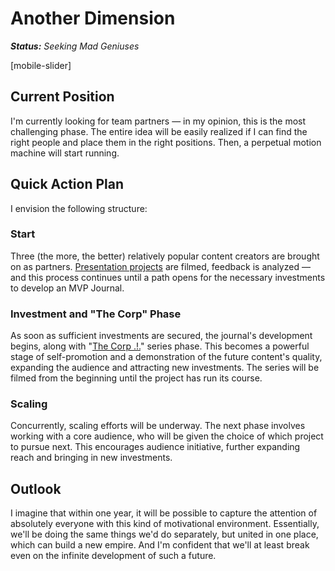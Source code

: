 # Another Dimension

***Status:** Seeking Mad Geniuses*

[mobile-slider]

## Current Position

I'm currently looking for team partners — in my opinion, this is the most challenging phase. The entire idea will be easily realized if I can find the right people and place them in the right positions. Then, a perpetual motion machine will start running.

## Quick Action Plan

I envision the following structure:

### Start

Three (the more, the better) relatively popular content creators are brought on as partners. [Presentation projects](/self-presentation) are filmed, feedback is analyzed — and this process continues until a path opens for the necessary investments to develop an MVP Journal.

### Investment and "The Corp" Phase

As soon as sufficient investments are secured, the journal's development begins, along with "[The Corp .!.](/the-corp)" series phase. This becomes a powerful stage of self-promotion and a demonstration of the future content's quality, expanding the audience and attracting new investments. The series will be filmed from the beginning until the project has run its course.

### Scaling

Concurrently, scaling efforts will be underway. The next phase involves working with a core audience, who will be given the choice of which project to pursue next. This encourages audience initiative, further expanding reach and bringing in new investments.

## Outlook

I imagine that within one year, it will be possible to capture the attention of absolutely everyone with this kind of motivational environment. Essentially, we'll be doing the same things we'd do separately, but united in one place, which can build a new empire. And I'm confident that we'll at least break even on the infinite development of such a future.